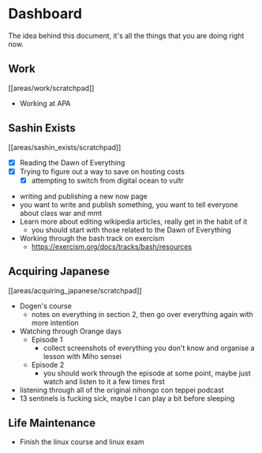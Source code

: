 # Dashboard
The idea behind this document, it's all the things that you are doing right now.

## Work
[[areas/work/scratchpad]]
- Working at APA

## Sashin Exists
[[areas/sashin_exists/scratchpad]]
- [x] Reading the Dawn of Everything
- [x] Trying to figure out a way to save on hosting costs
  - [x] attempting to switch from digital ocean to vultr
- writing and publishing a new now page
- you want to write and publish something, you want to tell everyone about class war and mmt
- Learn more about editing wikipedia articles, really get in the habit of it
  - you should start with those related to the Dawn of Everything
- Working through the bash track on exercism
  - https://exercism.org/docs/tracks/bash/resources

## Acquiring Japanese
[[areas/acquiring_japanese/scratchpad]]
- Dogen's course
  - notes on everything in section 2, then go over everything again with more intention
- Watching through Orange days
  - Episode 1
    - collect screenshots of everything you don't know and organise a lesson with Miho sensei
  - Episode 2
    - you should work through the episode at some point, maybe just watch and listen to it a few times first
- listening through all of the original nihongo con teppei podcast
- 13 sentinels is fucking sick, maybe I can play a bit before sleeping


## Life Maintenance
- Finish the linux course and linux exam
